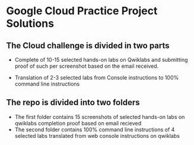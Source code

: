 # Google Cloud Practice Project Solutions

## The Cloud challenge is divided in two parts

- Complete of 10-15 selected hands-on labs on Qwiklabs and submitting proof of such per screenshot based on the email received.

- Translation of 2-3 selected labs from Console instructions to 100% command line instructions

## The repo is divided into two folders

- The first folder contains 15 screenshots of selected hands-on labs on qwiklabs completion proof based on email recieved
- The second folder contains 100% command line instructions of 4 selected labs translated from web console instructions on qwiklabs
